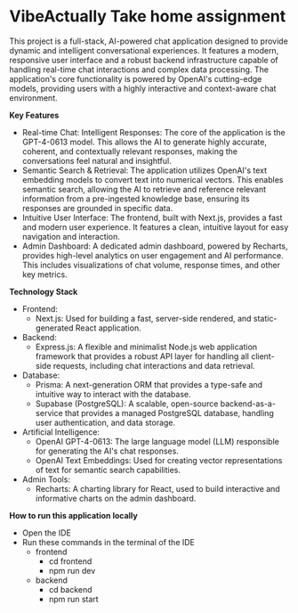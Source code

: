 <h1>VibeActually Take home assignment</h1>

This project is a full-stack, AI-powered chat application designed to provide dynamic and intelligent conversational experiences. It features a modern, responsive user interface and a robust backend infrastructure capable of handling real-time chat interactions and complex data processing. The application's core functionality is powered by OpenAI's cutting-edge models, providing users with a highly interactive and context-aware chat environment.

<b>Key Features</b>
<ul>
  <li>Real-time Chat: Intelligent Responses: The core of the application is the GPT-4-0613 model. This allows the AI to generate highly accurate, coherent, and contextually relevant responses, making the conversations feel natural and insightful.</li>

  <li>Semantic Search & Retrieval: The application utilizes OpenAI's text embedding models to convert text into numerical vectors. This enables semantic search, allowing the AI to retrieve and reference relevant information from a pre-ingested knowledge base, ensuring its responses are grounded in specific data.</li>

  <li>Intuitive User Interface: The frontend, built with Next.js, provides a fast and modern user experience. It features a clean, intuitive layout for easy navigation and interaction.</li>

  <li>Admin Dashboard: A dedicated admin dashboard, powered by Recharts, provides high-level analytics on user engagement and AI performance. This includes visualizations of chat volume, response times, and other key metrics.</li>
</ul>

<b>Technology Stack</b>

<ul>
  <li>
  Frontend:
  <ul>
    <li>      
  Next.js: Used for building a fast, server-side rendered, and static-generated React application.
    </li>
  </ul>
  </li>

<li>
Backend:

<ul>
  <li>
Express.js: A flexible and minimalist Node.js web application framework that provides a robust API layer for handling all client-side requests, including chat interactions and data retrieval.
  </li>
</ul>
</li>

<li>
Database:

<ul>
  <li>
Prisma: A next-generation ORM that provides a type-safe and intuitive way to interact with the database.
  </li>

  <li>   
Supabase (PostgreSQL): A scalable, open-source backend-as-a-service that provides a managed PostgreSQL database, handling user authentication, and data storage.
  </li>
</ul>

</li>

<li>
Artificial Intelligence:

<ul>
  <li>
OpenAI GPT-4-0613: The large language model (LLM) responsible for generating the AI's chat responses.
  </li>

  <li>
OpenAI Text Embeddings: Used for creating vector representations of text for semantic search capabilities.
  </li>
</ul>

</li>


<li>
Admin Tools:

<ul>
  <li>
Recharts: A charting library for React, used to build interactive and informative charts on the admin dashboard.
  </li>
</ul>
</li>

</ul>

<b>How to run this application locally</b>

<ul>
  <li>Open the IDE</li>
  <li>
    Run these commands in the terminal of the IDE
    <ul>
    <li>
        frontend
        <ul>
        <li>cd frontend</li>
        <li>npm run dev</li>
        </ul>
    </li>
    <li>
        backend
        <ul>
        <li>cd backend</li>
        <li>npm run start</li>
        </ul>
    </li>
    </ul>
  </li>
</ul>



